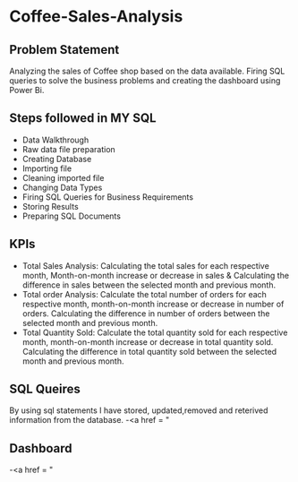 # Coffee-Sales-Analysis
## Problem Statement
Analyzing the sales of Coffee shop based on the data available. Firing SQL queries to solve the business problems and creating the dashboard using Power Bi.
## Steps followed in MY SQL
* Data Walkthrough
* Raw data file preparation
* Creating Database
* Importing file
* Cleaning imported file
* Changing Data Types
* Firing SQL Queries for Business Requirements
* Storing Results
* Preparing SQL Documents

## KPIs 
* Total Sales Analysis:
  Calculating the total sales for each respective month, Month-on-month increase or decrease in sales & Calculating the difference in sales between the selected month and previous month.
* Total order Analysis:
  Calculate the total number of orders for each respective month, month-on-month increase or decrease in number of orders. Calculating the difference in number of orders between the selected month and previous month.
* Total Quantity Sold:
  Calculate the total quantity sold for each respective month, month-on-month increase or decrease in total quantity sold. Calculating the difference in total quantity sold between the selected month and previous month.
## SQL Queires
By using sql statements I have stored, updated,removed and reterived information from the database.
-<a href = "
## Dashboard
-<a href = "



